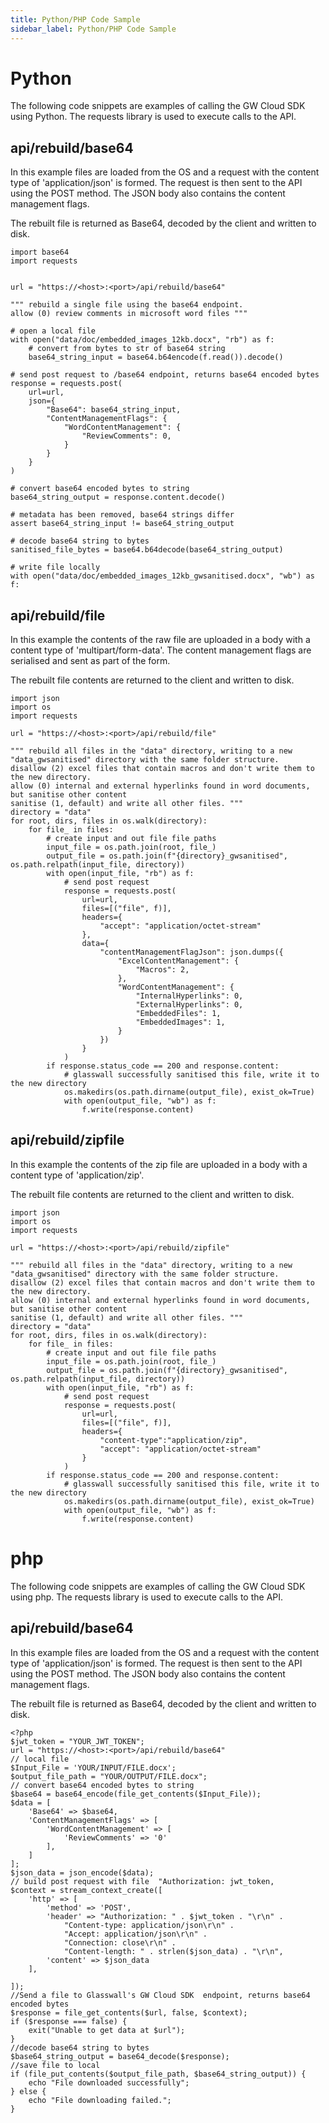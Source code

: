 ```yaml
---
title: Python/PHP Code Sample
sidebar_label: Python/PHP Code Sample
---
```


# Python

The following code snippets are examples of calling the GW Cloud SDK using Python. The requests library is used to execute calls to the API.

## api/rebuild/base64
​In this example files are loaded from the OS and a request with the content type of 'application/json' is formed. The request is then sent to the API using the POST method. The JSON body also contains the content management flags.

The rebuilt file is returned as Base64, decoded by the client and written to disk.

```
import base64
import requests
​
​
url = "https://<host>:<port>/api/rebuild/base64"
​
""" rebuild a single file using the base64 endpoint.
allow (0) review comments in microsoft word files """
​
# open a local file
with open("data/doc/embedded_images_12kb.docx", "rb") as f:
    # convert from bytes to str of base64 string
    base64_string_input = base64.b64encode(f.read()).decode()
​
# send post request to /base64 endpoint, returns base64 encoded bytes
response = requests.post(
    url=url,
    json={
        "Base64": base64_string_input,
        "ContentManagementFlags": {
            "WordContentManagement": {
                "ReviewComments": 0,
            }
        }
    }
)
​
# convert base64 encoded bytes to string
base64_string_output = response.content.decode()
​
# metadata has been removed, base64 strings differ
assert base64_string_input != base64_string_output
​
# decode base64 string to bytes
sanitised_file_bytes = base64.b64decode(base64_string_output)
​
# write file locally
with open("data/doc/embedded_images_12kb_gwsanitised.docx", "wb") as f:
```

## api/rebuild/file

In this example the contents of the raw file are uploaded in a body with a content type of 'multipart/form-data'. The content management flags are serialised and sent as part of the form.

The rebuilt file contents are returned to the client and written to disk.


```
import json
import os
import requests
​
url = "https://<host>:<port>/api/rebuild/file"
​
""" rebuild all files in the "data" directory, writing to a new "data_gwsanitised" directory with the same folder structure.
disallow (2) excel files that contain macros and don't write them to the new directory.
allow (0) internal and external hyperlinks found in word documents, but sanitise other content
sanitise (1, default) and write all other files. """
directory = "data"
for root, dirs, files in os.walk(directory):
    for file_ in files:
        # create input and out file file paths
        input_file = os.path.join(root, file_)
        output_file = os.path.join(f"{directory}_gwsanitised", os.path.relpath(input_file, directory))
        with open(input_file, "rb") as f:
            # send post request
            response = requests.post(
                url=url,
                files=[("file", f)],
                headers={                    
                    "accept": "application/octet-stream"
                },
                data={
                    "contentManagementFlagJson": json.dumps({
                        "ExcelContentManagement": {
                            "Macros": 2,
                        },
                        "WordContentManagement": {
                            "InternalHyperlinks": 0,
                            "ExternalHyperlinks": 0,
                            "EmbeddedFiles": 1,
                            "EmbeddedImages": 1,
                        }
                    })
                }
            )
        if response.status_code == 200 and response.content:
            # glasswall successfully sanitised this file, write it to the new directory
            os.makedirs(os.path.dirname(output_file), exist_ok=True)
            with open(output_file, "wb") as f:
                f.write(response.content)
```


## api/rebuild/zipfile

In this example the contents of the zip file are uploaded in a body with a content type of 'application/zip'.

The rebuilt file contents are returned to the client and written to disk.


```
import json
import os
import requests
​
url = "https://<host>:<port>/api/rebuild/zipfile"
​
""" rebuild all files in the "data" directory, writing to a new "data_gwsanitised" directory with the same folder structure.
disallow (2) excel files that contain macros and don't write them to the new directory.
allow (0) internal and external hyperlinks found in word documents, but sanitise other content
sanitise (1, default) and write all other files. """
directory = "data"
for root, dirs, files in os.walk(directory):
    for file_ in files:
        # create input and out file file paths
        input_file = os.path.join(root, file_)
        output_file = os.path.join(f"{directory}_gwsanitised", os.path.relpath(input_file, directory))
        with open(input_file, "rb") as f:
            # send post request
            response = requests.post(
                url=url,
                files=[("file", f)],
                headers={     
                    "content-type":"application/zip",               
                    "accept": "application/octet-stream"
                }
            )
        if response.status_code == 200 and response.content:
            # glasswall successfully sanitised this file, write it to the new directory
            os.makedirs(os.path.dirname(output_file), exist_ok=True)
            with open(output_file, "wb") as f:
                f.write(response.content)
```


# php

The following code snippets are examples of calling the GW Cloud SDK using php. The requests library is used to execute calls to the API.

## api/rebuild/base64
​In this example files are loaded from the OS and a request with the content type of 'application/json' is formed. The request is then sent to the API using the POST method. The JSON body also contains the content management flags.

The rebuilt file is returned as Base64, decoded by the client and written to disk.

```
<?php
$jwt_token = "YOUR_JWT_TOKEN";
url = "https://<host>:<port>/api/rebuild/base64"
// local file
$Input_File = 'YOUR/INPUT/FILE.docx';
$output_file_path = "YOUR/OUTPUT/FILE.docx";
// convert base64 encoded bytes to string
$base64 = base64_encode(file_get_contents($Input_File));
$data = [
    'Base64' => $base64,
    'ContentManagementFlags' => [
        'WordContentManagement' => [
            'ReviewComments' => '0'
        ],
    ]
];
$json_data = json_encode($data);
// build post request with file  "Authorization: jwt_token,
$context = stream_context_create([
    'http' => [
        'method' => 'POST',
        'header' => "Authorization: " . $jwt_token . "\r\n" .
            "Content-type: application/json\r\n" .
            "Accept: application/json\r\n" .
            "Connection: close\r\n" .
            "Content-length: " . strlen($json_data) . "\r\n",
        'content' => $json_data
    ],

]);
//Send a file to Glasswall's GW Cloud SDK  endpoint, returns base64 encoded bytes
$response = file_get_contents($url, false, $context);
if ($response === false) {
    exit("Unable to get data at $url");
}
//decode base64 string to bytes
$base64_string_output = base64_decode($response);
//save file to local
if (file_put_contents($output_file_path, $base64_string_output)) {
    echo "File downloaded successfully";
} else {
    echo "File downloading failed.";
}
```
